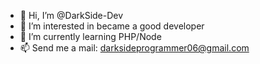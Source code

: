 - 👋 Hi, I’m @DarkSide-Dev
- 👀 I’m interested in became a good developer
- 🌱 I’m currently learning PHP/Node
- 📫 Send me a mail: darksideprogrammer06@gmail.com

<!---
DarkSide-Dev/DarkSide-Dev is a ✨ special ✨ repository because its `README.md` (this file) appears on your GitHub profile.
You can click the Preview link to take a look at your changes.
--->
